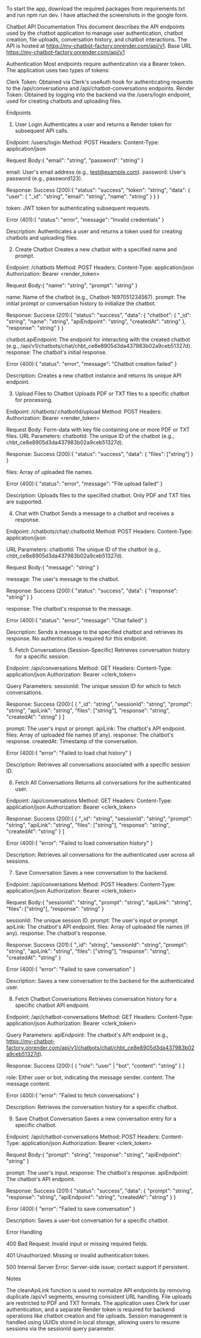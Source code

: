 To start the app, download the required packages from requirements.txt and run npm run dev.
I have attached the screenshots in the google form.


Chatbot API Documentation
This document describes the API endpoints used by the chatbot application to manage user authentication, chatbot creation, file uploads, conversation history, and chatbot interactions. The API is hosted at https://my-chatbot-factory.onrender.com/api/v1.
Base URL
https://my-chatbot-factory.onrender.com/api/v1

Authentication
Most endpoints require authentication via a Bearer token. The application uses two types of tokens:

Clerk Token: Obtained via Clerk's useAuth hook for authenticating requests to the /api/conversations and /api/chatbot-conversations endpoints.
Render Token: Obtained by logging into the backend via the /users/login endpoint, used for creating chatbots and uploading files.

Endpoints
1. User Login
Authenticates a user and returns a Render token for subsequent API calls.

Endpoint: /users/login
Method: POST
Headers:
Content-Type: application/json


Request Body:{
  "email": "string",
  "password": "string"
}


email: User's email address (e.g., test@example.com).
password: User's password (e.g., password123).


Response:
Success (200):{
  "status": "success",
  "token": "string",
  "data": {
    "user": {
      "_id": "string",
      "email": "string",
      "name": "string"
    }
  }
}


token: JWT token for authenticating subsequent requests.


Error (401):{
  "status": "error",
  "message": "Invalid credentials"
}




Description: Authenticates a user and returns a token used for creating chatbots and uploading files.

2. Create Chatbot
Creates a new chatbot with a specified name and prompt.

Endpoint: /chatbots
Method: POST
Headers:
Content-Type: application/json
Authorization: Bearer <render_token>


Request Body:{
  "name": "string",
  "prompt": "string"
}


name: Name of the chatbot (e.g., Chatbot-1697051234567).
prompt: The initial prompt or conversation history to initialize the chatbot.


Response:
Success (201):{
  "status": "success",
  "data": {
    "chatbot": {
      "_id": "string",
      "name": "string",
      "apiEndpoint": "string",
      "createdAt": "string"
    },
    "response": "string"
  }
}


chatbot.apiEndpoint: The endpoint for interacting with the created chatbot (e.g., /api/v1/chatbots/chat/chbt_ce8e8905d3da437983b02a9ceb51327d).
response: The chatbot's initial response.


Error (400):{
  "status": "error",
  "message": "Chatbot creation failed"
}




Description: Creates a new chatbot instance and returns its unique API endpoint.

3. Upload Files to Chatbot
Uploads PDF or TXT files to a specific chatbot for processing.

Endpoint: /chatbots/:chatbotId/upload
Method: POST
Headers:
Authorization: Bearer <render_token>


Request Body: Form-data with key file containing one or more PDF or TXT files.
URL Parameters:
chatbotId: The unique ID of the chatbot (e.g., chbt_ce8e8905d3da437983b02a9ceb51327d).


Response:
Success (200):{
  "status": "success",
  "data": {
    "files": ["string"]
  }
}


files: Array of uploaded file names.


Error (400):{
  "status": "error",
  "message": "File upload failed"
}




Description: Uploads files to the specified chatbot. Only PDF and TXT files are supported.

4. Chat with Chatbot
Sends a message to a chatbot and receives a response.

Endpoint: /chatbots/chat/:chatbotId
Method: POST
Headers:
Content-Type: application/json


URL Parameters:
chatbotId: The unique ID of the chatbot (e.g., chbt_ce8e8905d3da437983b02a9ceb51327d).


Request Body:{
  "message": "string"
}


message: The user's message to the chatbot.


Response:
Success (200):{
  "status": "success",
  "data": {
    "response": "string"
  }
}


response: The chatbot's response to the message.


Error (400):{
  "status": "error",
  "message": "Chat failed"
}




Description: Sends a message to the specified chatbot and retrieves its response. No authentication is required for this endpoint.

5. Fetch Conversations (Session-Specific)
Retrieves conversation history for a specific session.

Endpoint: /api/conversations
Method: GET
Headers:
Content-Type: application/json
Authorization: Bearer <clerk_token>


Query Parameters:
sessionId: The unique session ID for which to fetch conversations.


Response:
Success (200):[
  {
    "_id": "string",
    "sessionId": "string",
    "prompt": "string",
    "apiLink": "string",
    "files": ["string"],
    "response": "string",
    "createdAt": "string"
  }
]


prompt: The user's input or prompt.
apiLink: The chatbot's API endpoint.
files: Array of uploaded file names (if any).
response: The chatbot's response.
createdAt: Timestamp of the conversation.


Error (400):{
  "error": "Failed to load chat history"
}




Description: Retrieves all conversations associated with a specific session ID.

6. Fetch All Conversations
Returns all conversations for the authenticated user.

Endpoint: /api/conversations
Method: GET
Headers:
Content-Type: application/json
Authorization: Bearer <clerk_token>


Response:
Success (200):[
  {
    "_id": "string",
    "sessionId": "string",
    "prompt": "string",
    "apiLink": "string",
    "files": ["string"],
    "response": "string",
    "createdAt": "string"
  }
]


Error (400):{
  "error": "Failed to load conversation history"
}




Description: Retrieves all conversations for the authenticated user across all sessions.

7. Save Conversation
Saves a new conversation to the backend.

Endpoint: /api/conversations
Method: POST
Headers:
Content-Type: application/json
Authorization: Bearer <clerk_token>


Request Body:{
  "sessionId": "string",
  "prompt": "string",
  "apiLink": "string",
  "files": ["string"],
  "response": "string"
}


sessionId: The unique session ID.
prompt: The user's input or prompt.
apiLink: The chatbot's API endpoint.
files: Array of uploaded file names (if any).
response: The chatbot's response.


Response:
Success (201):{
  "_id": "string",
  "sessionId": "string",
  "prompt": "string",
  "apiLink": "string",
  "files": ["string"],
  "response": "string",
  "createdAt": "string"
}


Error (400):{
  "error": "Failed to save conversation"
}




Description: Saves a new conversation to the backend for the authenticated user.

8. Fetch Chatbot Conversations
Retrieves conversation history for a specific chatbot API endpoint.

Endpoint: /api/chatbot-conversations
Method: GET
Headers:
Content-Type: application/json
Authorization: Bearer <clerk_token>


Query Parameters:
apiEndpoint: The chatbot's API endpoint (e.g., https://my-chatbot-factory.onrender.com/api/v1/chatbots/chat/chbt_ce8e8905d3da437983b02a9ceb51327d).


Response:
Success (200):[
  {
    "role": "user" | "bot",
    "content": "string"
  }
]


role: Either user or bot, indicating the message sender.
content: The message content.


Error (400):{
  "error": "Failed to fetch conversations"
}




Description: Retrieves the conversation history for a specific chatbot.

9. Save Chatbot Conversation
Saves a new conversation entry for a specific chatbot.

Endpoint: /api/chatbot-conversations
Method: POST
Headers:
Content-Type: application/json
Authorization: Bearer <clerk_token>


Request Body:{
  "prompt": "string",
  "response": "string",
  "apiEndpoint": "string"
}


prompt: The user's input.
response: The chatbot's response.
apiEndpoint: The chatbot's API endpoint.


Response:
Success (201):{
  "status": "success",
  "data": {
    "prompt": "string",
    "response": "string",
    "apiEndpoint": "string",
    "createdAt": "string"
  }
}


Error (400):{
  "error": "Failed to save conversation"
}




Description: Saves a user-bot conversation for a specific chatbot.

Error Handling

400 Bad Request: Invalid input or missing required fields.

401 Unauthorized: Missing or invalid authentication token.

500 Internal Server Error: Server-side issue; contact support if persistent.

Notes

The cleanApiLink function is used to normalize API endpoints by removing duplicate /api/v1 segments, ensuring consistent URL handling.
File uploads are restricted to PDF and TXT formats.
The application uses Clerk for user authentication, and a separate Render token is required for backend operations like chatbot creation and file uploads.
Session management is handled using UUIDs stored in local storage, allowing users to resume sessions via the sessionId query parameter.

